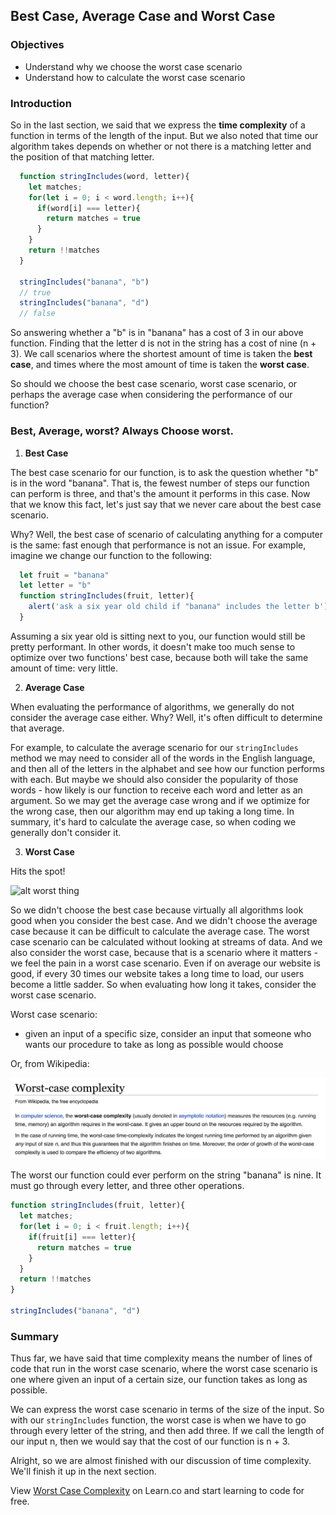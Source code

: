 ## Best Case, Average Case and Worst Case

### Objectives

* Understand why we choose the worst case scenario
* Understand how to calculate the worst case scenario

### Introduction

So in the last section, we said that we express the **time complexity** of a function in terms of the length of the input.  But we also noted that time our algorithm takes depends on whether or not there is a matching letter and the position of that matching letter.  

```javascript
  function stringIncludes(word, letter){
    let matches;
    for(let i = 0; i < word.length; i++){
      if(word[i] === letter){
        return matches = true
      }
    }
    return !!matches
  }

  stringIncludes("banana", "b")
  // true
  stringIncludes("banana", "d")
  // false
```



So answering whether a "b" is in "banana" has a cost of 3 in our above function.  Finding that the letter d is not in the string has a cost of nine (n + 3).  We call scenarios where the shortest amount of time is taken the **best case**, and times where the most amount of time is taken the **worst case**. 

So should we choose the best case scenario, worst case scenario, or perhaps the average case when considering the performance of our function?  

### Best, Average, worst?  Always Choose worst.

1. **Best Case** 

The best case scenario for our function, is to ask the question whether "b" is in the word "banana".  That is, the fewest number of steps our function can perform is three, and that's the amount it performs in this case.  Now that we know this fact, let's just say that we never care about the best case scenario.
	
Why? Well, the best case of scenario of calculating anything for a computer is the same: fast enough that performance is not an issue.  For example, imagine we change our function to the following:
	
```javascript
  let fruit = "banana"
  let letter = "b"
  function stringIncludes(fruit, letter){
    alert('ask a six year old child if "banana" includes the letter b')
  }
```
Assuming a six year old is sitting next to you, our function would still be pretty performant.  In other words, it doesn't make too much sense to optimize over two functions' best case, because both will take the same amount of time: very little.  

2. **Average Case** 

When evaluating the performance of algorithms, we generally do not consider the average case either.  Why?  Well, it's often difficult to determine that average.  

For example, to calculate the average scenario for our `stringIncludes` method we may need to consider all of the words in the English language, and then all of the letters in the alphabet and see how our function performs with each.  But maybe we should also consider the popularity of those words - how likely is our function to receive each word and letter as an argument.  So we may get the average case wrong and if we optimize for the wrong case, then our algorithm may end up taking a long time.  In summary, it's hard to calculate the average case, so when coding we generally don't consider it.

3. **Worst Case** 

Hits the spot! 

![alt worst thing](https://s3-us-west-2.amazonaws.com/curriculum-content/web-development/algorithms/worst-simpsons.jpg)

So we didn't choose the best case because virtually all algorithms look good when you consider the best case.  And we didn't choose the average case because it can be difficult to calculate the average case.  The worst case scenario can be calculated without looking at streams of data.  And we also consider the worst case, because that is a scenario where it matters - we feel the pain in a worst case scenario.  Even if on average our website is good, if every 30 times our website takes a long time to load, our users become a little sadder.  So when evaluating how long it takes, consider the worst case scenario.  

Worst case scenario:

  * given an input of a specific size, consider an input that someone who wants our procedure to take as long as possible would choose

Or, from Wikipedia: 

![](/worst-case.png)

The worst our function could ever perform on the string "banana" is nine.  It must go through every letter, and three other operations.

  ```javascript
  function stringIncludes(fruit, letter){
    let matches;
    for(let i = 0; i < fruit.length; i++){
      if(fruit[i] === letter){
        return matches = true
      }
    }
    return !!matches
  }

  stringIncludes("banana", "d")
  ```


### Summary

Thus far, we have said that time complexity means the number of lines of code that run in the worst case scenario, where the worst case scenario is one where given an input of a certain size, our function takes as long as possible.  

We can express the worst case scenario in terms of the size of the input.  So with our `stringIncludes` function, the worst case is when we have to go through every letter of the string, and then add three.  If we call the length of our input n, then we would say that the cost of our function is n + 3.

Alright, so we are almost finished with our discussion of time complexity.  We'll finish it up in the next section.

<p class='util--hide'>View <a href='https://learn.co/lessons/worst-case-complexity'>Worst Case Complexity</a> on Learn.co and start learning to code for free.</p>
